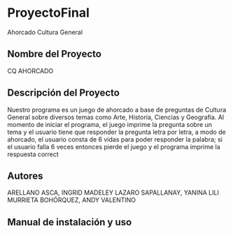 # ProyectoFinal
Ahorcado Cultura General

##  Nombre del Proyecto
CQ AHORCADO

## Descripción del Proyecto
Nuestro programa es un juego de ahorcado a base de preguntas de Cultura General sobre diversos temas como Arte, Historia, Ciencias y Geografía. Al momento de iniciar el programa, el juego imprime la pregunta sobre un tema y el usuario tiene que responder la pregunta letra por letra, a modo de ahorcado, el usuario consta de 6 vidas para poder responder la palabra; si el usuario falla 6 veces entonces pierde el juego y el programa imprime la respuesta correct

## Autores
ARELLANO ASCA, INGRID MADELEY
LAZARO SAPALLANAY, YANINA LILI
MURRIETA BOHÓRQUEZ, ANDY VALENTINO

## Manual de instalación y uso
